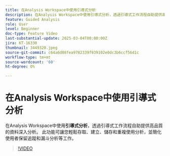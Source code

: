 ```yaml
---
title: 在Analysis Workspace中使用引導式分析
description: 在Analysis Workspace中使用引導式分析，透過引導式工作流程自助提供高品質的資料深入分析。
feature: Guided Analysis
role: User
level: Beginner
doc-type: Feature Video
last-substantial-update: 2025-03-04T00:00:00Z
jira: KT-16330
thumbnail: 3449320.jpeg
source-git-commit: c64a6d08fea9782339f939102e0dc3b6ccf56d1c
workflow-type: tm+mt
source-wordcount: '60'
ht-degree: 0%

---
```


# 在Analysis Workspace中使用引導式分析

在Analysis Workspace中使用&#x200B;**引導式分析**，透過引導式工作流程自助提供高品質的資料深入分析。 此功能可讓您輕鬆存取、建立、儲存和重複使用分析，並簡化使用者保留追蹤和漏斗分析等工作。

>[!VIDEO](https://video.tv.adobe.com/v/3449320/?learn=on)
